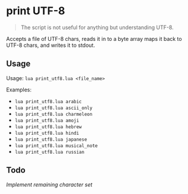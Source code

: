 # print UTF-8

> The script is not useful for anything but understanding UTF-8.

Accepts a file of UTF-8 chars, reads it in to a byte array maps it back to UTF-8 chars, and writes it to stdout.

## Usage

Usage: `lua print_utf8.lua <file_name>`

Examples: 
- `lua print_utf8.lua arabic`
- `lua print_utf8.lua ascii_only`
- `lua print_utf8.lua charmeleon`
- `lua print_utf8.lua amoji`
- `lua print_utf8.lua hebrew`
- `lua print_utf8.lua hindi`
- `lua print_utf8.lua japanese`
- `lua print_utf8.lua musical_note`
- `lua print_utf8.lua russian`

## Todo

*Implement remaining character set*

